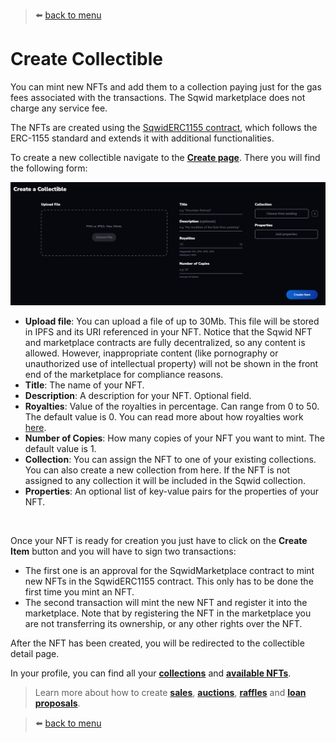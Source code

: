> :arrow_left: [back to menu](../README.md#sqwid-marketplace-user-guide)

# **Create Collectible**

You can mint new NFTs and add them to a collection paying just for the gas fees associated with the transactions. The Sqwid marketplace does not charge any service fee.

The NFTs are created using the [SqwidERC1155 contract](https://reefscan.com/contract/0xa1957161Ee6Cb6D86Ae7A9cE12A30C40Dc9F1B68), which follows the ERC-1155 standard and extends it with additional functionalities.

To create a new collectible navigate to the **[Create page](https://sqwid.app/create)**. There you will find the following form:

<p align="center">
  <img width="1000" src="../images/create_form.png">
</p>

-   **Upload file**: You can upload a file of up to 30Mb. This file will be stored in IPFS and its URI referenced in your NFT. Notice that the Sqwid NFT and marketplace contracts are fully decentralized, so any content is allowed. However, inappropriate content (like pornography or unauthorized use of intellectual property) will not be shown in the front end of the marketplace for compliance reasons.
-   **Title**: The name of your NFT.
-   **Description**: A description for your NFT. Optional field.
-   **Royalties**: Value of the royalties in percentage. Can range from 0 to 50. The default value is 0. You can read more about how royalties work [here](./royalties.md#royalties).
-   **Number of Copies**: How many copies of your NFT you want to mint. The default value is 1.
-   **Collection**: You can assign the NFT to one of your existing collections. You can also create a new collection from here. If the NFT is not assigned to any collection it will be included in the Sqwid collection.
-   **Properties**: An optional list of key-value pairs for the properties of your NFT.

<br>

Once your NFT is ready for creation you just have to click on the **Create Item** button and you will have to sign two transactions:

-   The first one is an approval for the SqwidMarketplace contract to mint new NFTs in the SqwidERC1155 contract. This only has to be done the first time you mint an NFT.
-   The second transaction will mint the new NFT and register it into the marketplace. Note that by registering the NFT in the marketplace you are not transferring its ownership, or any other rights over the NFT.

After the NFT has been created, you will be redirected to the collectible detail page.

In your profile, you can find all your **[collections](https://sqwid.app/profile?tab=Collections)** and **[available NFTs](https://sqwid.app/profile?tab=Available)**.

> Learn more about how to create **[sales](../market_interaction/regular_sale.md#regular-sale)**, **[auctions](../market_interaction/auction.md#auction)**, **[raffles](../market_interaction/raffle.md#raffle)** and **[loan proposals](../market_interaction/loan.md#loan)**.

> :arrow_left: [back to menu](../README.md#sqwid-marketplace-user-guide)
